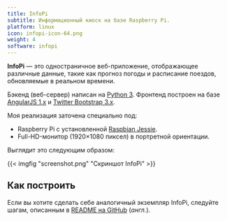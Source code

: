 ```yaml
---
title: InfoPi
subtitle: Информационный киоск на базе Raspberry Pi.
platform: linux
icon: infopi-icon-64.png
weight: 4
software: infopi
---
```


**InfoPi** — это одностраничное веб-приложение, отображающее различные данные, такие как прогноз погоды и расписание поездов, обновляемые в реальном времени.

Бэкенд (веб-сервер) написан на [Python 3](https://docs.python.org/3/). Фронтенд построен на базе [AngularJS 1.x](https://angularjs.org/) и [Twitter Bootstrap 3.x](http://getbootstrap.com/).

Моя реализация заточена специально под:

* Raspberry Pi с установленной [Raspbian Jessie](https://www.raspberrypi.org/downloads/raspbian/).
* Full-HD-монитор (1920&times;1080 пиксел) в портретной ориентации.

Выглядит это следующим образом:

{{< imgfig "screenshot.png" "Скриншот InfoPi" >}}

## Как построить

Если вы хотите сделать себе аналогичный экземпляр InfoPi, следуйте шагам, описанным в [README на GitHub](https://github.com/yktoo/infopi/blob/master/README.md) (*англ.*).
